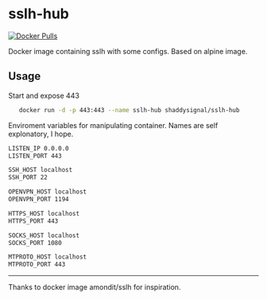 sslh-hub
========

[![Docker Pulls](https://img.shields.io/docker/pulls/shaddysignal/sslh-hub.svg)](https://hub.docker.com/r/shaddysignal/sslh-hub/)

Docker image containing sslh with some configs. Based on alpine image.

Usage
-----

Start and expose 443
```bash
   docker run -d -p 443:443 --name sslh-hub shaddysignal/sslh-hub
```

Enviroment variables for manipulating container. Names are self explonatory, I hope.
```bash
LISTEN_IP 0.0.0.0
LISTEN_PORT 443

SSH_HOST localhost
SSH_PORT 22

OPENVPN_HOST localhost
OPENVPN_PORT 1194

HTTPS_HOST localhost
HTTPS_PORT 443

SOCKS_HOST localhost
SOCKS_PORT 1080

MTPROTO_HOST localhost
MTPROTO_PORT 443
```

----

Thanks to docker image amondit/sslh for inspiration.
